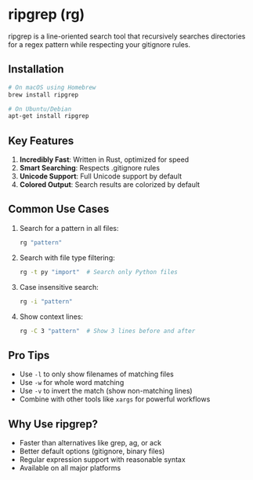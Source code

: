 # ripgrep (rg)

ripgrep is a line-oriented search tool that recursively searches directories for a regex pattern while respecting your gitignore rules.

## Installation

```bash
# On macOS using Homebrew
brew install ripgrep

# On Ubuntu/Debian
apt-get install ripgrep
```

## Key Features

1. **Incredibly Fast**: Written in Rust, optimized for speed
2. **Smart Searching**: Respects .gitignore rules
3. **Unicode Support**: Full Unicode support by default
4. **Colored Output**: Search results are colorized by default

## Common Use Cases

1. Search for a pattern in all files:
   ```bash
   rg "pattern"
   ```

2. Search with file type filtering:
   ```bash
   rg -t py "import"  # Search only Python files
   ```

3. Case insensitive search:
   ```bash
   rg -i "pattern"
   ```

4. Show context lines:
   ```bash
   rg -C 3 "pattern"  # Show 3 lines before and after
   ```

## Pro Tips

- Use `-l` to only show filenames of matching files
- Use `-w` for whole word matching
- Use `-v` to invert the match (show non-matching lines)
- Combine with other tools like `xargs` for powerful workflows

## Why Use ripgrep?

- Faster than alternatives like grep, ag, or ack
- Better default options (gitignore, binary files)
- Regular expression support with reasonable syntax
- Available on all major platforms
